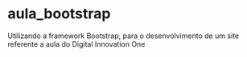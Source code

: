 # aula_bootstrap
Utilizando a framework Bootstrap, para o desenvolvimento de um site referente a aula do Digital Innovation One 
